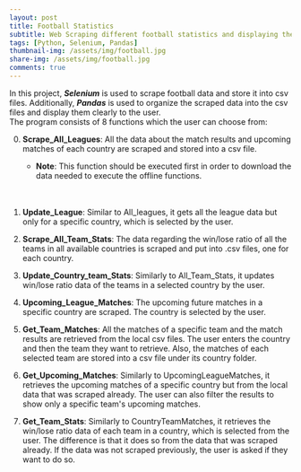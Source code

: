 ```yaml
---
layout: post
title: Football Statistics
subtitle: Web Scraping different football statistics and displaying them
tags: [Python, Selenium, Pandas]
thumbnail-img: /assets/img/football.jpg
share-img: /assets/img/football.jpg
comments: true
---
```


In this project, ***Selenium*** is used to scrape football data and store it into csv files. Additionally, ***Pandas*** is used to organize the scraped data into the csv files and display them clearly to the user.  
The program consists of 8 functions which the user can choose from:  

0. **Scrape_All_Leagues**: All the data about the match results and upcoming matches of each country are scraped and stored into a csv file.
    - **Note**: This function should be executed first in order to download the data needed to execute the offline functions.  
<br/><br/>

1. **Update_League**: Similar to All_leagues, it gets all the league data but only for a specific country, which is selected by the user.  

2. **Scrape_All_Team_Stats**: The data regarding the win/lose ratio of all the teams in all available countries is scraped and put into .csv files, one for each country.  

3. **Update_Country_team_Stats**: Similarly to All_Team_Stats, it updates win/lose ratio data of the teams in a selected country by the user.  

4. **Upcoming_League_Matches**: The upcoming future matches in a specific country are scraped. The country is selected by the user.  

5. **Get_Team_Matches**: All the matches of a specific team and the match results are retrieved from the local csv files. The user enters the country and then the team they want to retrieve. Also, the matches of each selected team are stored into a csv file under its country folder.  

6. **Get_Upcoming_Matches**: Similarly to UpcomingLeagueMatches, it retrieves the upcoming matches of a specific country but from the local data that was scraped already. The user can also filter the results to show only a specific team's upcoming matches.  

7. **Get_Team_Stats**: Similarly to CountryTeamMatches, it retrieves the win/lose ratio data of each team in a country, which is selected from the user. The difference is that it does so from the data that was scraped already. If the data was not scraped previously, the user is asked if they want to do so.
<br></br>